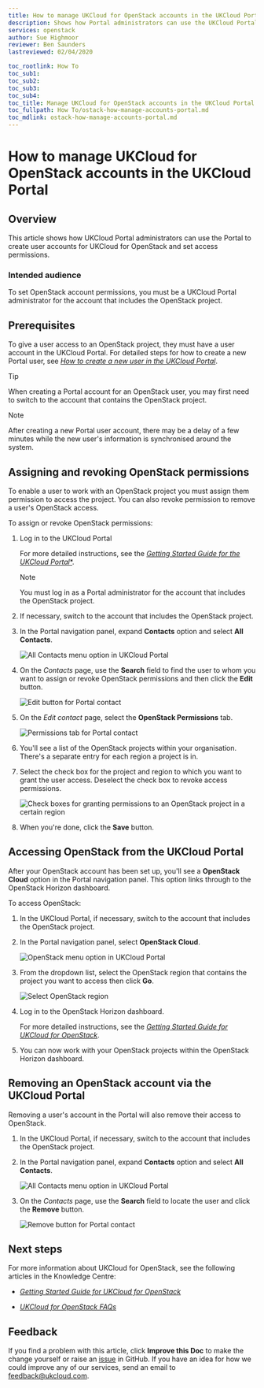 ```yaml
---
title: How to manage UKCloud for OpenStack accounts in the UKCloud Portal
description: Shows how Portal administrators can use the UKCloud Portal to create user accounts and set access permissions for UKCloud for OpenStack
services: openstack
author: Sue Highmoor
reviewer: Ben Saunders
lastreviewed: 02/04/2020

toc_rootlink: How To
toc_sub1:
toc_sub2:
toc_sub3:
toc_sub4:
toc_title: Manage UKCloud for OpenStack accounts in the UKCloud Portal
toc_fullpath: How To/ostack-how-manage-accounts-portal.md
toc_mdlink: ostack-how-manage-accounts-portal.md
---
```


# How to manage UKCloud for OpenStack accounts in the UKCloud Portal

## Overview

This article shows how UKCloud Portal administrators can use the Portal to create user accounts for UKCloud for OpenStack and set access permissions.

### Intended audience

To set OpenStack account permissions, you must be a UKCloud Portal administrator for the account that includes the OpenStack project.

## Prerequisites

To give a user access to an OpenStack project, they must have a user account in the UKCloud Portal. For detailed steps for how to create a new Portal user, see [*How to create a new user in the UKCloud Portal*](../portal/ptl-how-create-users.md).

> [!TIP]
> When creating a Portal account for an OpenStack user, you may first need to switch to the account that contains the OpenStack project.

> [!NOTE]
> After creating a new Portal user account, there may be a delay of a few minutes while the new user's information is synchronised around the system.

## Assigning and revoking OpenStack permissions

To enable a user to work with an OpenStack project you must assign them permission to access the project. You can also revoke permission to remove a user's OpenStack access.

To assign or revoke OpenStack permissions:

1. Log in to the UKCloud Portal

    For more detailed instructions, see the [*Getting Started Guide for the UKCloud Portal**](../portal/ptl-gs.md).

    > [!NOTE]
    > You must log in as a Portal administrator for the account that includes the OpenStack project.

2. If necessary, switch to the account that includes the OpenStack project.

3. In the Portal navigation panel, expand **Contacts** option and select **All Contacts**.

    ![All Contacts menu option in UKCloud Portal](images/ptl-menu-all-contacts.png)

4. On the *Contacts* page, use the **Search** field to find the user to whom you want to assign or revoke OpenStack permissions and then click the **Edit** button.

    ![Edit button for Portal contact](images/ptl-contacts-btn-edit.png)

5. On the *Edit contact* page, select the **OpenStack Permissions** tab.

    ![Permissions tab for Portal contact](images/ptl-contacts-tab-openstack-permissions.png)

6. You'll see a list of the OpenStack projects within your organisation. There's a separate entry for each region a project is in.

7. Select the check box for the project and region to which you want to grant the user access.
    Deselect the check box to revoke access permissions.

    ![Check boxes for granting permissions to an OpenStack project in a certain region](images/ostack-portal-sso-permissions.png)

8. When you're done, click the **Save** button.

## Accessing OpenStack from the UKCloud Portal

After your OpenStack account has been set up, you'll see a **OpenStack Cloud** option in the Portal navigation panel. This option links through to the OpenStack Horizon dashboard.

To access OpenStack:

1. In the UKCloud Portal, if necessary, switch to the account that includes the OpenStack project.

2. In the Portal navigation panel, select **OpenStack Cloud**.

    ![OpenStack menu option in UKCloud Portal](images/ostack-portal-menu-openstack.png)

3. From the dropdown list, select the OpenStack region that contains the project you want to access then click **Go**.

    ![Select OpenStack region](images/ostack-portal-select-region.png)

4. Log in to the OpenStack Horizon dashboard.

    For more detailed instructions, see the [*Getting Started Guide for UKCloud for OpenStack*](ostack-gs.md).

5. You can now work with your OpenStack projects within the OpenStack Horizon dashboard.

## Removing an OpenStack account via the UKCloud Portal

Removing a user's account in the Portal will also remove their access to OpenStack.

1. In the UKCloud Portal, if necessary, switch to the account that includes the OpenStack project.

2. In the Portal navigation panel, expand **Contacts** option and select **All Contacts**.

    ![All Contacts menu option in UKCloud Portal](images/ptl-menu-all-contacts.png)

3. On the *Contacts* page, use the **Search** field to locate the user and click the **Remove** button.

    ![Remove button for Portal contact](images/ptl-contacts-btn-remove.png)

## Next steps

For more information about UKCloud for OpenStack, see the following articles in the Knowledge Centre:

- [*Getting Started Guide for UKCloud for OpenStack*](ostack-gs.md)

- [*UKCloud for OpenStack FAQs*](ostack-faq.md)

## Feedback

If you find a problem with this article, click **Improve this Doc** to make the change yourself or raise an [issue](https://github.com/UKCloud/documentation/issues) in GitHub. If you have an idea for how we could improve any of our services, send an email to <feedback@ukcloud.com>.
